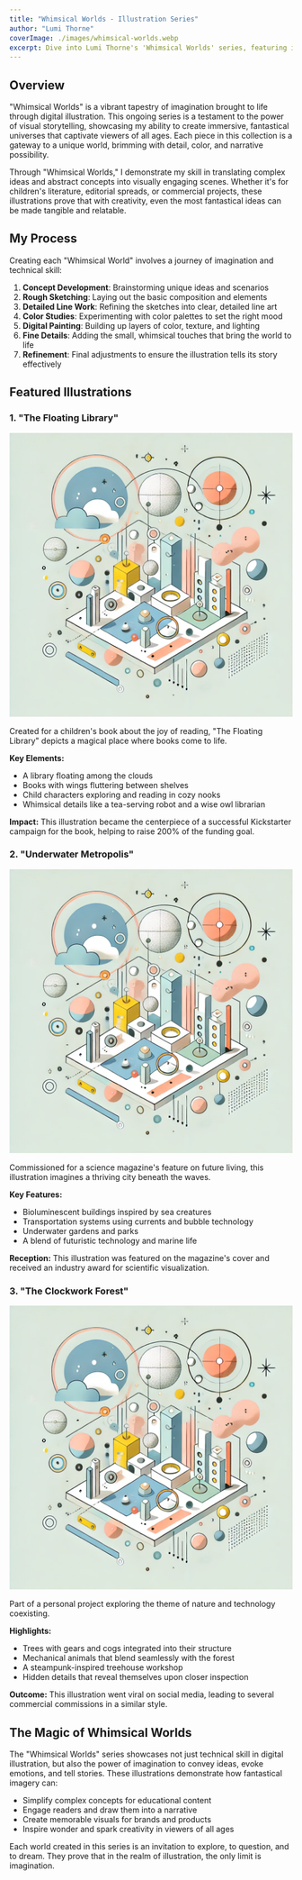 ```yaml
---
title: "Whimsical Worlds - Illustration Series"
author: "Lumi Thorne"
coverImage: ./images/whimsical-worlds.webp
excerpt: Dive into Lumi Thorne's 'Whimsical Worlds' series, featuring imaginative digital illustrations that bring fantastical scenarios to life for children's books, editorial content, and commercial projects.
---
```


## Overview

"Whimsical Worlds" is a vibrant tapestry of imagination brought to life through digital illustration. This ongoing series is a testament to the power of visual storytelling, showcasing my ability to create immersive, fantastical universes that captivate viewers of all ages. Each piece in this collection is a gateway to a unique world, brimming with detail, color, and narrative possibility.

Through "Whimsical Worlds," I demonstrate my skill in translating complex ideas and abstract concepts into visually engaging scenes. Whether it's for children's literature, editorial spreads, or commercial projects, these illustrations prove that with creativity, even the most fantastical ideas can be made tangible and relatable.

## My Process

Creating each "Whimsical World" involves a journey of imagination and technical skill:

1. **Concept Development**: Brainstorming unique ideas and scenarios
2. **Rough Sketching**: Laying out the basic composition and elements
3. **Detailed Line Work**: Refining the sketches into clear, detailed line art
4. **Color Studies**: Experimenting with color palettes to set the right mood
5. **Digital Painting**: Building up layers of color, texture, and lighting
6. **Fine Details**: Adding the small, whimsical touches that bring the world to life
7. **Refinement**: Final adjustments to ensure the illustration tells its story effectively

## Featured Illustrations

### 1. "The Floating Library"

![The Floating Library Illustration](./images/whimsical-worlds.webp)

Created for a children's book about the joy of reading, "The Floating Library" depicts a magical place where books come to life.

**Key Elements:**

- A library floating among the clouds
- Books with wings fluttering between shelves
- Child characters exploring and reading in cozy nooks
- Whimsical details like a tea-serving robot and a wise owl librarian

**Impact:** This illustration became the centerpiece of a successful Kickstarter campaign for the book, helping to raise 200% of the funding goal.

### 2. "Underwater Metropolis"

![Underwater Metropolis Illustration](./images/whimsical-worlds.webp)

Commissioned for a science magazine's feature on future living, this illustration imagines a thriving city beneath the waves.

**Key Features:**

- Bioluminescent buildings inspired by sea creatures
- Transportation systems using currents and bubble technology
- Underwater gardens and parks
- A blend of futuristic technology and marine life

**Reception:** This illustration was featured on the magazine's cover and received an industry award for scientific visualization.

### 3. "The Clockwork Forest"

![The Clockwork Forest Illustration](./images/whimsical-worlds.webp)

Part of a personal project exploring the theme of nature and technology coexisting.

**Highlights:**

- Trees with gears and cogs integrated into their structure
- Mechanical animals that blend seamlessly with the forest
- A steampunk-inspired treehouse workshop
- Hidden details that reveal themselves upon closer inspection

**Outcome:** This illustration went viral on social media, leading to several commercial commissions in a similar style.

## The Magic of Whimsical Worlds

The "Whimsical Worlds" series showcases not just technical skill in digital illustration, but also the power of imagination to convey ideas, evoke emotions, and tell stories. These illustrations demonstrate how fantastical imagery can:

- Simplify complex concepts for educational content
- Engage readers and draw them into a narrative
- Create memorable visuals for brands and products
- Inspire wonder and spark creativity in viewers of all ages

Each world created in this series is an invitation to explore, to question, and to dream. They prove that in the realm of illustration, the only limit is imagination.
